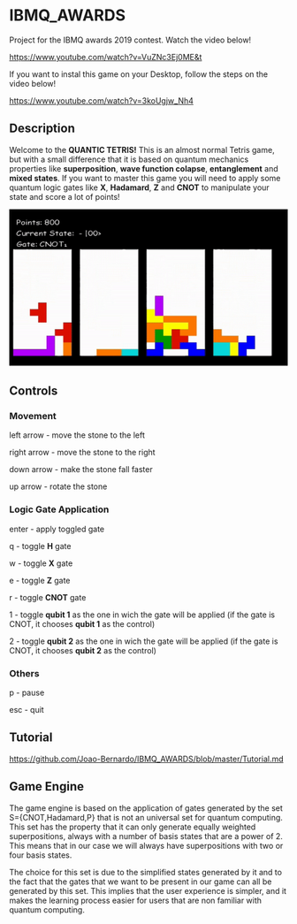 # IBMQ_AWARDS
Project for the IBMQ awards 2019 contest. Watch the video below!

https://www.youtube.com/watch?v=VuZNc3Ej0ME&t

If you want to instal this game on your Desktop, follow the steps on the video below!

https://www.youtube.com/watch?v=3koUgjw_Nh4

## Description

Welcome to the **QUANTIC TETRIS!** This is an almost normal Tetris game, but with a small difference that it is based on quantum mechanics properties like  **superposition**, **wave function colapse**, **entanglement** and **mixed states**. If you want to master this game you will need to apply some quantum logic gates like **X**, **Hadamard**, **Z** and **CNOT** to manipulate your state and score a lot of points!

![Image of the game](https://github.com/Joao-Bernardo/IBMQ_AWARDS/blob/master/images/quantic_tetris_gif.gif)

## Controls
### Movement
left arrow - move the stone to the left

right arrow - move the stone to the right

down arrow - make the stone fall faster

up arrow - rotate the stone 

### Logic Gate Application
enter - apply toggled gate

q - toggle **H** gate

w - toggle **X** gate

e - toggle **Z** gate

r - toggle **CNOT** gate

1 - toggle **qubit 1** as the one in wich the gate will be applied (if the gate is CNOT, it chooses **qubit 1** as the control)

2 - toggle **qubit 2** as the one in wich the gate will be applied (if the gate is CNOT, it chooses **qubit 2** as the control)

### Others

p - pause

esc - quit

## Tutorial
https://github.com/Joao-Bernardo/IBMQ_AWARDS/blob/master/Tutorial.md

## Game Engine
The game engine is based on the application of gates generated by the set S={CNOT,Hadamard,P} that is not an universal set for quantum computing. This set has the property that it can only generate equally weighted superpositions, always with a number of basis states that are a power of 2. This means that in our case we will always have superpositions with two or four basis states. 

The choice for this set is due to the simplified states generated by it and to the fact that the gates that we want to be present in our game can all be generated by this set. This implies that the user experience is simpler, and it makes the learning process easier for users that are non familiar with quantum computing.
